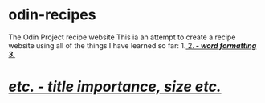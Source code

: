 # odin-recipes
The Odin Project recipe website
This ia an attempt to create a recipe website using all of the things I have learned so far:
1.<a href="">
2.<strong><b><em><i> - word formatting
3.<h1>etc. - title importance, size etc.